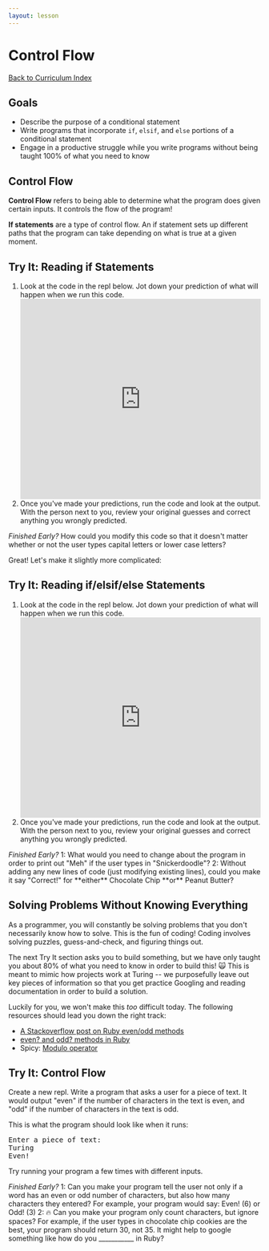 ```yaml
---
layout: lesson
---
```


# Control Flow

<a href="../">Back to Curriculum Index</a>

## Goals

- Describe the purpose of a conditional statement
- Write programs that incorporate `if`, `elsif`, and `else` portions of a conditional statement
- Engage in a productive struggle while you write programs without being taught 100% of what you need to know

## Control Flow

**Control Flow** refers to being able to determine what the program does given certain inputs. It controls the flow of the program!

**If statements** are a type of control flow. An if statement sets up different paths that the program can take depending on what is true at a given moment.

<div class="try-it-new">
  <h2>Try It: Reading if Statements</h2>
  <ol>
    <li>Look at the code in the repl below. Jot down your prediction of what will happen when we run this code.</li>
    <iframe height="400px" width="100%" src="https://repl.it/@turingtrycoding/controlflowbasic?lite=true" scrolling="no" frameborder="no" allowtransparency="true" allowfullscreen="true" sandbox="allow-forms allow-pointer-lock allow-popups allow-same-origin allow-scripts allow-modals"></iframe>
    <li>Once you've made your predictions, run the code and look at the output. With the person next to you, review your original guesses and correct anything you wrongly predicted.</li>
  </ol>
  <p><em>Finished Early?</em> How could you modify this code so that it doesn't matter whether or not the user types capital letters or lower case letters?</p>
</div>

Great! Let's make it slightly more complicated:

<div class="try-it-new">
  <h2>Try It: Reading if/elsif/else Statements</h2>
  <ol>
    <li>Look at the code in the repl below. Jot down your prediction of what will happen when we run this code.</li>
    <iframe height="400px" width="100%" src="https://repl.it/@turingtrycoding/controlflowifelsif?lite=true" scrolling="no" frameborder="no" allowtransparency="true" allowfullscreen="true" sandbox="allow-forms allow-pointer-lock allow-popups allow-same-origin allow-scripts allow-modals"></iframe>
    <li>Once you've made your predictions, run the code and look at the output. With the person next to you, review your original guesses and correct anything you wrongly predicted.</li>
  </ol>
  <p><em>Finished Early?</em> 1: What would you need to change about the program in order to print out "Meh" if the user types in "Snickerdoodle"? 2: Without adding any new lines of code (just modifying existing lines), could you make it say "Correct!" for **either** Chocolate Chip **or** Peanut Butter?</p>
</div>

## Solving Problems Without Knowing Everything

As a programmer, you will constantly be solving problems that you don't necessarily know how to solve. This is the fun of coding! Coding involves solving puzzles, guess-and-check, and figuring things out.

The next Try It section asks you to build something, but we have only taught you about 80% of what you need to know in order to build this! 🙀 This is meant to mimic how projects work at Turing -- we purposefully leave out key pieces of information so that you get practice Googling and reading documentation in order to build a solution.

Luckily for you, we won't make this _too_ difficult today. The following resources should lead you down the right track:

- <a href="https://stackoverflow.com/questions/22640570/i-have-a-simple-odd-or-even-test-in-ruby-but-its-not-working" target="blank">A Stackoverflow post on Ruby even/odd methods</a>
- <a href="https://riptutorial.com/ruby/example/16995/even-and-odd-numbers" target="blank">even? and odd? methods in Ruby</a>
- Spicy: <a href="https://stackoverflow.com/questions/3517238/what-does-the-operator-do-in-ruby-in-n-2" target="blank">Modulo operator</a>

<div class="try-it-new">
  <h2>Try It: Control Flow</h2>
  <p>Create a new repl. Write a program that asks a user for a piece of text. It would output "even" if the number of characters in the text is even, and "odd" if the number of characters in the text is odd.</p>
  <p>This is what the program should look like when it runs:</p>
  <pre>Enter a piece of text:
Turing
Even!</pre>
<p>Try running your program a few times with different inputs.</p>
  <p><em>Finished Early?</em> 1: Can you make your program tell the user not only if a word has an even or odd number of characters, but also how many characters they entered? For example, your program would say: Even! (6) or Odd! (3) 2: 🔥 Can you make your program only count characters, but ignore spaces? For example, if the user types in chocolate chip cookies are the best, your program should return 30, not 35. It might help to google something like how do you ___________ in Ruby?</p>
</div>
